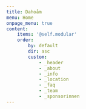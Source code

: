 ```yaml
---
title: Dahoåm
menu: Home
onpage_menu: true
content:
    items: '@self.modular'
    order:
        by: default
        dir: asc
        custom:
            - _header
            - _about
            - _info
            - _location
            - _faq
            - _team
            - _sponsorinnen
---
```


